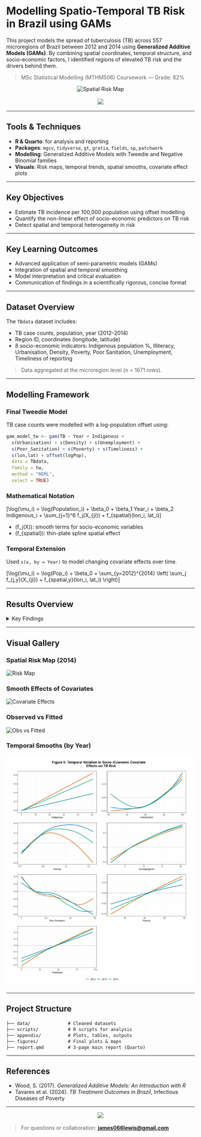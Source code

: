 # Modelling Spatio-Temporal TB Risk in Brazil using GAMs

This project models the spread of tuberculosis (TB) across 557 microregions of Brazil between 2012 and 2014 using **Generalized Additive Models (GAMs)**. By combining spatial coordinates, temporal structure, and socio-economic factors, I identified regions of elevated TB risk and the drivers behind them.

> MSc Statistical Modelling (MTHM506) Coursework — Grade: 82%

<p align="center">
  <img src="./figures/spatial_risk_map.png" alt="Spatial Risk Map" width="600"/>
  <br><br>
  <a href="./report.qmd">
    <img src="https://img.shields.io/badge/View%20Full%20Report-PDF-blue?style=for-the-badge"/>
  </a>
</p>

---

## Tools & Techniques
- **R & Quarto**: for analysis and reporting
- **Packages**: `mgcv`, `tidyverse`, `gt`, `gratia`, `fields`, `sp`, `patchwork`
- **Modelling**: Generalized Additive Models with Tweedie and Negative Binomial families
- **Visuals**: Risk maps, temporal trends, spatial smooths, covariate effect plots

---

## Key Objectives
- Estimate TB incidence per 100,000 population using offset modelling
- Quantify the non-linear effect of socio-economic predictors on TB risk
- Detect spatial and temporal heterogeneity in risk

---

## Key Learning Outcomes

- Advanced application of semi-parametric models (GAMs)
- Integration of spatial and temporal smoothing
- Model interpretation and critical evaluation
- Communication of findings in a scientifically rigorous, concise format

---

## Dataset Overview

The `TBdata` dataset includes:
- TB case counts, population, year (2012–2014)
- Region ID, coordinates (longitude, latitude)
- 8 socio-economic indicators: Indigenous population %, Illiteracy, Urbanisation, Density, Poverty, Poor Sanitation, Unemployment, Timeliness of reporting

> Data aggregated at the microregion level (n = 1671 rows).

---

## Modelling Framework

### Final Tweedie Model
TB case counts were modelled with a log-population offset using:

```r
gam_model_tw <- gam(TB ~ Year + Indigenous + 
  s(Urbanisation) + s(Density) + s(Unemployment) + 
  s(Poor_Sanitation) + s(Poverty) + s(Timeliness) + 
  s(lon,lat) + offset(logPop),
  data = TBdata,
  family = tw,
  method = "REML",
  select = TRUE)
```

### Mathematical Notation

\[\log(\mu_i) = \log(Population_i) + \beta_0 + \beta_1 Year_i + \beta_2 Indigenous_i + \sum_{j=1}^6 f_j(X_{ji}) + f_{spatial}(lon_i, lat_i)\]

- \(f_j(X)\): smooth terms for socio-economic variables
- \(f_{spatial}\): thin-plate spline spatial effect

### Temporal Extension
Used `s(x, by = Year)` to model changing covariate effects over time.

\[\log(\mu_i) = \log(Pop_i) + \beta_0 + \sum_{y=2012}^{2014} \left( \sum_j f_{j,y}(X_{ji}) + f_{spatial,y}(lon_i, lat_i) \right)\]

---

## Results Overview

<details>
<summary>Key Findings</summary>

- Strong risk predictors: Poverty, Poor Sanitation, Timeliness of reporting
- Spatial clusters: High TB burden near Manaus, Cuiabá, Santos
- Temporal trends: Stable risk patterns, modest increase in poverty and Indigenous risk over time
- Model accuracy: Adjusted R² = 0.902, Deviance explained = 59.7%

</details>

---

## Visual Gallery

### Spatial Risk Map (2014)
![Risk Map](./figures/spatial_risk_map.png)

### Smooth Effects of Covariates
![Covariate Effects](./figures/smooth_terms.png)

### Observed vs Fitted
![Obs vs Fitted](./figures/obs_vs_fitted.png)

### Temporal Smooths (by Year)
![Temporal Smooths](./figures/temporal_smooths.png)

---

## Project Structure

```
├── data/              # Cleaned datasets
├── scripts/           # R scripts for analysis
├── appendix/          # Plots, tables, outputs
├── figures/           # Final plots & maps
├── report.qmd         # 3-page main report (Quarto)
```

---

## References
- Wood, S. (2017). *Generalized Additive Models: An Introduction with R*
- Tavares et al. (2024). *TB Treatment Outcomes in Brazil*, Infectious Diseases of Poverty

---

<p align="center">
  <img src="https://img.shields.io/badge/MSc%20Project%20Grade-82%25-blue?style=for-the-badge"/>
</p>

> For questions or collaboration: **james066lewis@gmail.com**

